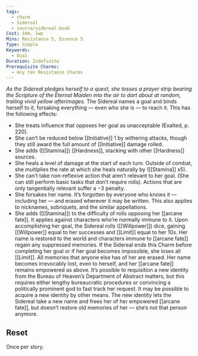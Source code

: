 ```yaml
---
tags:
  - charm
  - Sidereal
  - source/sidereal-book
Cost: 10m, 1wp
Mins: Resistance 5, Essence 5
Type: Simple
Keywords:
  - Dual
Duration: Indefinite
Prerequisite Charms:
  - Any ten Resistance Charms
---
```

*As the Sidereal pledges herself to a quest, she tosses a prayer strip bearing the Scripture of the Eternal Maiden into the air to dart about at random, trailing vivid yellow afterimages.*
The Sidereal names a goal and binds herself to it, forsaking everything — even who she is — to reach it. This has the following effects: 
- She treats influence that opposes her goal as unacceptable (Exalted, p. 220). 
- She can’t be reduced below [[Initiative]] 1 by withering attacks, though they still award the full amount of [[Initiative]] damage rolled. 
- She adds ([[Stamina]]) [[Hardness]], stacking with other [[Hardness]] sources. 
- She heals a level of damage at the start of each turn. Outside of combat, she multiplies the rate at which she heals naturally by ([[Stamina]] x5). 
- She can’t take non-reflexive action that aren’t relevant to her goal. (She can still perform basic tasks that don’t require rolls). Actions that are only tangentially relevant suffer a −3 penalty. 
- She forsakes her name. It’s forgotten by everyone who knows it — including her — and erased wherever it may be written. This also applies to nicknames, sobriquets, and the similar appellations. 
- She adds ([[Stamina]]) to the difficulty of rolls opposing her [[arcane fate]]. It applies against characters who’re normally immune to it. Upon accomplishing her goal, the Sidereal rolls ([[Willpower]]) dice, gaining [[Willpower]] equal to her successes and [[Limit]] equal to her 10s. Her name is restored to the world and characters immune to [[arcane fate]] regain any suppressed memories. If the Sidereal ends this Charm before completing her goal or if her goal becomes impossible, she loses all [[Limit]]. All memories that anyone else has of her are erased. Her name becomes irrevocably lost, even to herself, and her [[arcane fate]] remains empowered as above. It’s possible to requisition a new identity from the Bureau of Heaven’s Department of Abstract matters, but this requires either lengthy bureaucratic procedures or convincing a politically prominent god to fast track her request. It may be possible to acquire a new identity by other means. The new identity lets the Sidereal take a new name and frees her of her empowered [[arcane fate]], but doesn’t restore old memories of her — she’s not that person anymore. 
## Reset
Once per story.